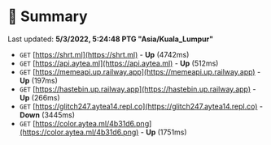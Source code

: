# 📖 Summary
Last updated: **5/3/2022, 5:24:48 PTG "Asia/Kuala_Lumpur"**

- `GET` [https://shrt.ml](https://shrt.ml) - **Up** (4742ms)
- `GET` [https://api.aytea.ml](https://api.aytea.ml) - **Up** (512ms)
- `GET` [https://memeapi.up.railway.app](https://memeapi.up.railway.app) - **Up** (197ms)
- `GET` [https://hastebin.up.railway.app](https://hastebin.up.railway.app) - **Up** (266ms)
- `GET` [https://glitch247.aytea14.repl.co](https://glitch247.aytea14.repl.co) - **Down** (3445ms)
- `GET` [https://color.aytea.ml/4b31d6.png](https://color.aytea.ml/4b31d6.png) - **Up** (1751ms)
